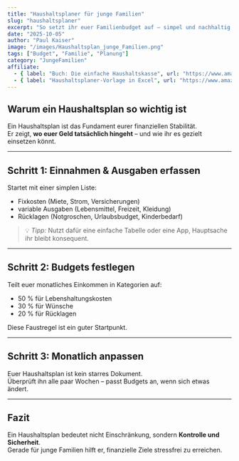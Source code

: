 ```yaml
---
title: "Haushaltsplaner für junge Familien"
slug: "haushaltsplaner"
excerpt: "So setzt ihr euer Familienbudget auf – simpel und nachhaltig."
date: "2025-10-05"
author: "Paul Kaiser"
image: "/images/Haushaltsplan_junge_Familien.png"
tags: ["Budget", "Familie", "Planung"]
category: "JungeFamilien"
affiliate:
  - { label: "Buch: Die einfache Haushaltskasse", url: "https://www.amazon.de/dp/B09F7MXXYZ" }
  - { label: "Haushaltsplaner-Vorlage in Excel", url: "https://www.amazon.de/dp/B07XYZ1234" }
---
```


## Warum ein Haushaltsplan so wichtig ist

Ein Haushaltsplan ist das Fundament eurer finanziellen Stabilität.  
Er zeigt, **wo euer Geld tatsächlich hingeht** – und wie ihr es gezielt einsetzen könnt.

---

## Schritt 1: Einnahmen & Ausgaben erfassen

Startet mit einer simplen Liste:
- Fixkosten (Miete, Strom, Versicherungen)
- variable Ausgaben (Lebensmittel, Freizeit, Kleidung)
- Rücklagen (Notgroschen, Urlaubsbudget, Kinderbedarf)

> 💡 *Tipp:* Nutzt dafür eine einfache Tabelle oder eine App, Hauptsache ihr bleibt konsequent.

---

## Schritt 2: Budgets festlegen

Teilt euer monatliches Einkommen in Kategorien auf:
- 50 % für Lebenshaltungskosten  
- 30 % für Wünsche  
- 20 % für Rücklagen  

Diese Faustregel ist ein guter Startpunkt.

---

## Schritt 3: Monatlich anpassen

Euer Haushaltsplan ist kein starres Dokument.  
Überprüft ihn alle paar Wochen – passt Budgets an, wenn sich etwas ändert.

---

## Fazit

Ein Haushaltsplan bedeutet nicht Einschränkung, sondern **Kontrolle und Sicherheit**.  
Gerade für junge Familien hilft er, finanzielle Ziele stressfrei zu erreichen.
